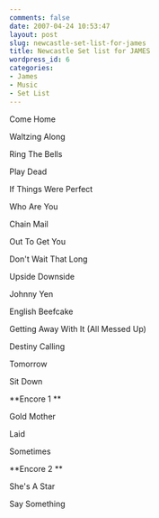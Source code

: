 ```yaml
---
comments: false
date: 2007-04-24 10:53:47
layout: post
slug: newcastle-set-list-for-james
title: Newcastle Set list for JAMES
wordpress_id: 6
categories:
- James
- Music
- Set List
---
```


Come Home




Waltzing Along




Ring The Bells




Play Dead




If Things Were Perfect




Who Are You




Chain Mail




Out To Get You




Don't Wait That Long




Upside Downside




Johnny Yen




English Beefcake




Getting Away With It (All Messed Up)




Destiny Calling




Tomorrow




Sit Down




**Encore 1 **




Gold Mother




Laid




Sometimes




**Encore 2 **




She's A Star




Say Something

